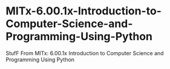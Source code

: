 # MITx-6.00.1x-Introduction-to-Computer-Science-and-Programming-Using-Python
StufF From MITx: 6.00.1x Introduction to Computer Science and Programming Using Python
